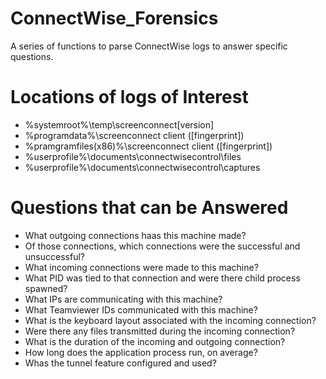 # ConnectWise_Forensics
A series of functions to parse ConnectWise logs to answer specific questions.

# Locations of logs of Interest
* %systemroot%\temp\screenconnect\[version]
* %programdata%\screenconnect client ([fingerprint])
* %pramgramfiles(x86)%\screenconnect client ([fingerprint])
* %userprofile%\documents\connectwisecontrol\files
* %userprofile%\documents\connectwisecontrol\captures

# Questions that can be Answered
* What outgoing connections haas this machine made?
* Of those connections, which connections were the successful and unsuccessful?
* What incoming connections were made to this machine?
* What PID was tied to that connection and were there child process spawned?
* What IPs are communicating with this machine?
* What Teamviewer IDs communicated with this machine?
* What is the keyboard layout associated with the incoming connection?
* Were there any files transmitted during the incoming connection?
* What is the duration of the incoming and outgoing connection?
* How long does the application process run, on average?
* Whas the tunnel feature configured and used?
